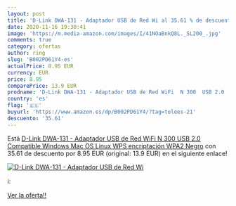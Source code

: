 ```yaml
---
layout: post
title: 'D-Link DWA-131 - Adaptador USB de Red Wi al 35.61 % de descuento'
date: 2020-11-16 19:30:41
image: 'https://m.media-amazon.com/images/I/41NOaBnkQ8L._SL200_.jpg'
comments: true
category: ofertas
author: ring
slug: 'B002PD61Y4-es'
actualPrice: 8.95 EUR
currency: EUR
price: 8.95
comparePrice: 13.9 EUR
prodname: 'D-Link DWA-131 - Adaptador USB de Red WiFi  N 300  USB 2.0  Compatible Windows  Mac OS  Linux  WPS  encriptación WPA2  Negro'
country: 'es'
flag: '🇪🇸'
buyurl: 'https://www.amazon.es/dp/B002PD61Y4/?tag=tolees-21'
descuento: '35.61'
---
```


Está [D-Link DWA-131 - Adaptador USB de Red WiFi  N 300  USB 2.0  Compatible Windows  Mac OS  Linux  WPS  encriptación WPA2  Negro](https://www.amazon.es/dp/B002PD61Y4/?tag=tolees-21) con 35.61 de descuento por 8.95 EUR (original: 13.9 EUR) en el siguiente enlace!

[![D-Link DWA-131 - Adaptador USB de Red Wi](https://m.media-amazon.com/images/I/41NOaBnkQ8L._SL200_.jpg)](https://www.amazon.es/dp/B002PD61Y4/?tag=tolees-21)

ℹ️:


[Ver la oferta!!](https://www.amazon.es/dp/B002PD61Y4/?tag=tolees-21)
